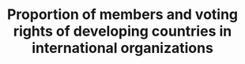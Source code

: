 ---
comments_and_limitations: Under review.
data_non_statistical: true
goal_meta_link: http://unstats.un.org/sdgs/files/metadata-compilation/Metadata-Goal-10.pdf
goal_meta_link_page: 8
graph: null
graph_status_notes: null
graph_title: Proportion of members and voting rights of developing countries in international
  organizations
graph_type: null
graph_type_description: null
has_metadata: true
indicator: 10.6.1
indicator_definition: The indicator is computed as the number of voting rights allocated
  to developing countries, divided by the total number of voting rights in international
  organizations, multiplied by 100.
indicator_name: Proportion of members and voting rights of developing countries in
  international organizations
indicator_sort_order: 10-06-01
indicator_variable: null
layout: indicator
permalink: /10-6-1/
published: true
rationale_interpretation: The UN is based on a principle of sovereign equality of
  all its Member States (Article 2, UN Charter). Voting rights in international organizations,
  particularly those under the auspices of the UN system, should respect this principle.
  This indicator aims to measure the degree to which States enjoy equal representation
  in international organizations.
reporting_status: notstarted
sdg_goal: 10
source_active_1: true
source_notes_1: null
source_title_1: null
target: Ensure enhanced representation and voice for developing countries in decision-making
  in global international economic and financial institutions in order to deliver
  more effective, credible, accountable and legitimate institutions.
target_id: '10.6'
title: Proportion of members and voting rights of developing countries in international
  organizations
un_custodial_agency: DESA/FFDO
un_designated_tier: '1'
variable_description: null
variable_notes: null
---